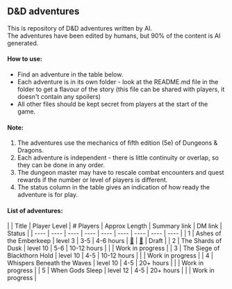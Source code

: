 ## D&D adventures

This is repository of D&D adventures written by AI.  
The adventures have been edited by humans, but 90% of the content is AI generated.  


#### How to use: 

- Find an adventure in the table below.  
- Each adventure is in its own folder - look at the README.md file in the folder to get a flavour of the story (this file can be shared with players, it doesn't contain any spoilers) 
- All other files should be kept secret from players at the start of the game. 

#### Note:

1. The adventures use the mechanics of fifth edition (5e) of Dungeons & Dragons.
1. Each adventure is independent - there is little continuity or overlap, so they can be done in any order.   
1. The dungeon master may have to rescale combat encounters and quest rewards if the number or level of players is different.
1. The status column in the table gives an indication of how ready the adventure is for play.  


#### List of adventures:


|     | Title | Player Level | # Players | Approx Length | Summary link | DM link | Status |
| ---- | ---- | ---- | ---- | ---- | ---- | ---- | ---- | ---- |
| 1 | Ashes of the Emberkeep | level 3 | 3-5 | 4-6 hours | [🔗](/dnd_adventures/1%20-%20Ashes%20of%20the%20Emberkeep/) | [🔗](/dnd_adventures/1%20-%20Ashes%20of%20the%20Emberkeep/Act%200%20-%20DM%20summary) | Draft | 
| 2 | The Shards of Dusk | level 10 | 5-6 | 10-12 hours |  | | Work in progress |
| 3 | The Siege of Blackthorn Hold | level 10 | 4-5 | 10-12 hours |  | | Work in progress |
| 4 | Whispers Beneath the Waves | level 10 | 4-5 | 20+ hours |  | | Work in progress |
| 5 | When Gods Sleep | level 12 | 4-5 | 20+ hours |  | | Work in progress |
